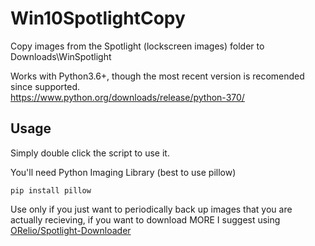 # Win10SpotlightCopy
Copy images from the Spotlight (lockscreen images) folder to Downloads\WinSpotlight

Works with Python3.6+, though the most recent version is recomended since supported.<br />https://www.python.org/downloads/release/python-370/

## Usage

Simply double click the script to use it.

You'll need Python Imaging Library (best to use pillow)
```
pip install pillow
```

Use only if you just want to periodically back up images that you are actually recieving, if you want to download MORE I suggest using [ORelio/Spotlight-Downloader](https://github.com/ORelio/Spotlight-Downloader)
